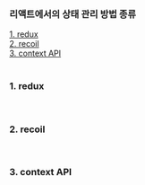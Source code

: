 ### 리액트에서의 상태 관리 방법 종류
[1. redux](#1-redux)  
[2. recoil](#2-recoil)  
[3. context API](#3-context-API)  
<br/>

### 1. redux


<br/>


### 2. recoil


<br/>


### 3. context API

